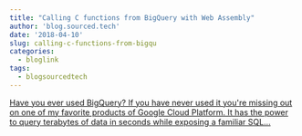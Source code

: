 ```yaml
---
title: "Calling C functions from BigQuery with Web Assembly"
author: 'blog.sourced.tech'
date: '2018-04-10'
slug: calling-c-functions-from-bigqu
categories:
  - bloglink
tags:
  - blogsourcedtech
---
```


[Have you ever used BigQuery? If you have never used it you're missing out on one of my favorite products of Google Cloud Platform. It has the power to query terabytes of data in seconds while exposing a familiar SQL...<click to read more>](https://blog.sourced.tech//blog.sourced.tech/post/calling-c-functions-from-bigquery/)

